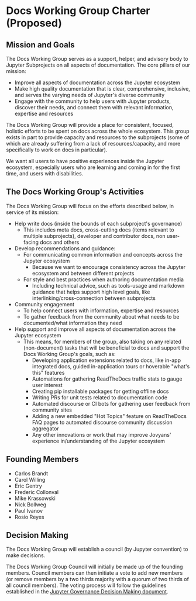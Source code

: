 # Docs Working Group Charter (Proposed)

## Mission and Goals

The Docs Working Group serves as a support, helper, and advisory body to Jupyter Subprojects on all aspects of documentation. The core pillars of our mission:

- Improve all aspects of documentation across the Jupyter ecosystem
- Make high quality documentation that is clear, comprehensive, inclusive, and serves the varying needs of Jupyter's diverse community
- Engage with the community to help users with Jupyter products, discover their needs, and connect them with relevant information, expertise and resources

The Docs Working Group will provide a place for consistent, focused, holistic efforts to be spent on docs across the whole ecosystem. This group exists in part to provide capacity and resources to the subprojects (some of which are already suffering from a lack of resources/capacity, and more specifically to work on docs in particular).

We want all users to have positive experiences inside the Jupyter ecosystem, especially users who are learning and coming in for the first time, and users with disabilities.

## The Docs Working Group's Activities

The Docs Working Group will focus on the efforts described below, in service of its mission:

- Help write docs (inside the bounds of each subproject's governance)
    - This includes meta docs, cross-cutting docs (items relevant to multiple subprojects), developer and contributor docs, non user-facing docs and others
- Develop recommendations and guidance:
	- For communicating common information and concepts across the Jupyter ecosystem
        - Because we want to encourage consistency across the Jupyter ecosystem and between different projects
	- For style and best practices when authoring documentation media
        - Including technical advice, such as tools-usage and markdown guidance that helps support high level goals, like interlinking/cross-connection between subprojects
- Community engagement
	- To help connect users with information, expertise and resources
	- To gather feedback from the community about what needs to be documented/what information they need
- Help support and improve all aspects of documentation across the Jupyter ecosystem
	- This means, for members of the group, also taking on any related (non-document) tasks that will be beneficial to docs and support the Docs Working Group's goals, such as:
        - Developing application extensions related to docs, like in-app integrated docs, guided in-application tours or hoverable "what's this" features
        - Automations for gathering ReadTheDocs traffic stats to gauge user interest
        - Creating pip installable packages for getting offline docs
        - Writing PRs for unit tests related to documentation code
        - Automated discourse or CI bots for gathering user feedback from community sites
        - Adding a new embedded "Hot Topics" feature on ReadTheDocs FAQ pages to automated discourse community discussion aggregator
        - Any other innovations or work that may improve Jovyans' experience in/understanding of the Jupyter ecosystem

## Founding Members

- Carlos Brandt
- Carol Willing
- Eric Gentry
- Frederic Collonval
- Mike Krassowski
- Nick Bollweg
- Paul Ivanov
- Rosio Reyes

## Decision Making

The Docs Working Group will establish a council (by Jupyter convention) to make decisions.

The Docs Working Group Council will initially be made up of the founding members. Council members can then initiate a vote to add new members (or remove members by a two thirds majority with a quorum of two thirds of all council members). The voting process will follow the guidelines established in the [Jupyter Governance Decision Making document](https://jupyter.org/governance/decision_making.html).